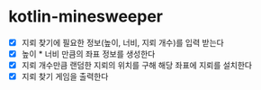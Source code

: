# kotlin-minesweeper

- [x] 지뢰 찾기에 필요한 정보(높이, 너비, 지뢰 개수)를 입력 받는다
- [x] 높이 * 너비 만큼의 좌표 정보를 생성한다
- [x] 지뢰 개수만큼 랜덤한 지뢰의 위치를 구해 해당 좌표에 지뢰를 설치한다
- [x] 지뢰 찾기 게임을 출력한다